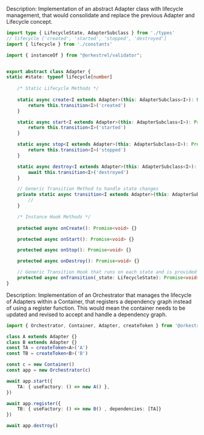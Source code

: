 Description: Implementation of an abstract Adapter class with lifecycle management, that would consolidate and replace the previous Adapter and Lifecycle concept.


```typescript
import type { LifecycleState, AdapterSubclass } from './types'
// lifecycle ['created', 'started', 'stopped', 'destroyed']
import { lifecycle } from './constants'

import { instanceOf } from "@orkestrel/validator";


export abstract class Adapter {
static #state: typeof lifecycle[number]
    
    /* Static Lifecycle Methods */
    
    static async create<I extends Adapter>(this: AdapterSubclass<I>): Promise<I> {
        return this.transition<I>('created')
    }

    static async start<I extends Adapter>(this: AdapterSubclass<I>): Promise<I> {
        return this.transition<I>('started')
    }

    static async stop<I extends Adapter>(this: AdapterSubclass<I>): Promise<I> {
        return this.transition<I>('stopped')
    }

    static async destroy<I extends Adapter>(this: AdapterSubclass<I>): Promise<void> {
        await this.transition<I>('destroyed')
    }

    // Generic Transition Method to handle state changes
    private static async transition<I extends Adapter>(this: AdapterSubclass<I>, to: LifecycleState): Promise<I> {
        //
    }

    /* Instance Hook Methods */
    
    protected async onCreate(): Promise<void> {}

    protected async onStart(): Promise<void> {}

    protected async onStop(): Promise<void> {}

    protected async onDestroy(): Promise<void> {}

    // Generic Transition Hook that runs on each state and is provided the state to narrow down actions
    protected async onTransition(_state: LifecycleState): Promise<void> {}
}
```


Description: Implementation of an Orchestrator that manages the lifecycle of Adapters within a Container, that registers a dependency graph instead of using a register function. This would mean the container needs to be updated and revised to accept and handle a dependency graph.

```ts
import { Orchestrator, Container, Adapter, createToken } from '@orkestrel/core'

class A extends Adapter {}
class B extends Adapter {}
const TA = createToken<A>('A')
const TB = createToken<B>('B')

const c = new Container()
const app = new Orchestrator(c)

await app.start({
    TA: { useFactory: () => new A() },
})

await app.register({
    TB: { useFactory: () => new B() , dependencies: [TA]}
})

await app.destroy()
```
